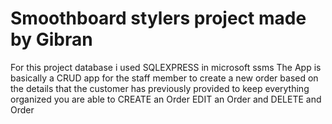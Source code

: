 # Smoothboard stylers project made by Gibran

For this project database i used SQLEXPRESS in microsoft ssms
The App is basically a CRUD app for the staff member to create a new order based on the details that the customer has previously provided to keep everything organized you are able to CREATE an Order EDIT an Order and DELETE and Order
